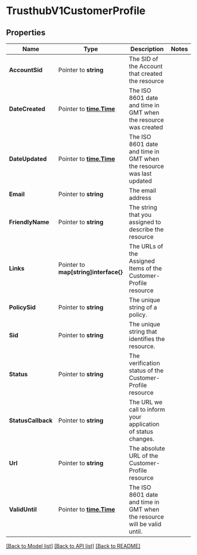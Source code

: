 # TrusthubV1CustomerProfile

## Properties

Name | Type | Description | Notes
------------ | ------------- | ------------- | -------------
**AccountSid** | Pointer to **string** | The SID of the Account that created the resource |
**DateCreated** | Pointer to [**time.Time**](time.Time.md) | The ISO 8601 date and time in GMT when the resource was created |
**DateUpdated** | Pointer to [**time.Time**](time.Time.md) | The ISO 8601 date and time in GMT when the resource was last updated |
**Email** | Pointer to **string** | The email address |
**FriendlyName** | Pointer to **string** | The string that you assigned to describe the resource |
**Links** | Pointer to **map[string]interface{}** | The URLs of the Assigned Items of the Customer-Profile resource |
**PolicySid** | Pointer to **string** | The unique string of a policy. |
**Sid** | Pointer to **string** | The unique string that identifies the resource. |
**Status** | Pointer to **string** | The verification status of the Customer-Profile resource |
**StatusCallback** | Pointer to **string** | The URL we call to inform your application of status changes. |
**Url** | Pointer to **string** | The absolute URL of the Customer-Profile resource |
**ValidUntil** | Pointer to [**time.Time**](time.Time.md) | The ISO 8601 date and time in GMT when the resource will be valid until. |

[[Back to Model list]](../README.md#documentation-for-models) [[Back to API list]](../README.md#documentation-for-api-endpoints) [[Back to README]](../README.md)


